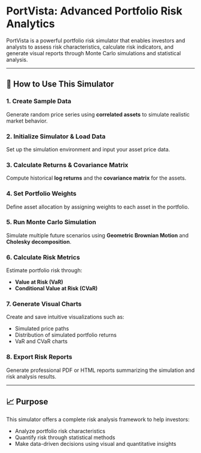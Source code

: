 # PortVista: Advanced Portfolio Risk Analytics

PortVista is a powerful portfolio risk simulator that enables investors and analysts to assess risk characteristics, calculate risk indicators, and generate visual reports through Monte Carlo simulations and statistical analysis.

---

## 🚀 How to Use This Simulator

### 1. Create Sample Data  
Generate random price series using **correlated assets** to simulate realistic market behavior.

### 2. Initialize Simulator & Load Data  
Set up the simulation environment and input your asset price data.

### 3. Calculate Returns & Covariance Matrix  
Compute historical **log returns** and the **covariance matrix** for the assets.

### 4. Set Portfolio Weights  
Define asset allocation by assigning weights to each asset in the portfolio.

### 5. Run Monte Carlo Simulation  
Simulate multiple future scenarios using **Geometric Brownian Motion** and **Cholesky decomposition**.

### 6. Calculate Risk Metrics  
Estimate portfolio risk through:
- **Value at Risk (VaR)**
- **Conditional Value at Risk (CVaR)**

### 7. Generate Visual Charts  
Create and save intuitive visualizations such as:
- Simulated price paths
- Distribution of simulated portfolio returns
- VaR and CVaR charts

### 8. Export Risk Reports  
Generate professional PDF or HTML reports summarizing the simulation and risk analysis results.

---

## 📈 Purpose

This simulator offers a complete risk analysis framework to help investors:

- Analyze portfolio risk characteristics  
- Quantify risk through statistical methods  
- Make data-driven decisions using visual and quantitative insights
